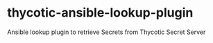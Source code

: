 # thycotic-ansible-lookup-plugin
Ansible lookup plugin to retrieve Secrets from Thycotic Secret Server
